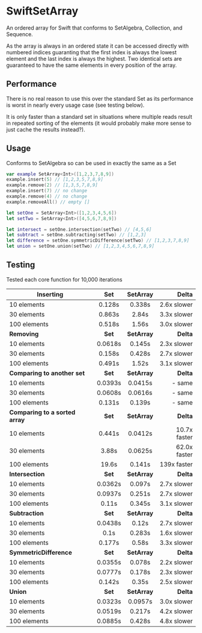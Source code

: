 # SwiftSetArray
An ordered array for Swift that conforms to SetAlgebra, Collection, and Sequence.

As the array is always in an ordered state it can be accessed directly with numbered indices guaranting that the first index is always the lowest element and the last index is always the highest.
Two identical sets are guaranteed to have the same elements in every position of the array.

## Performance
There is no real reason to use this over the standard Set as its performance is worst in nearly every usage case (see testing below).

It is only faster than a standard set in situations where multiple reads result in repeated sorting of the elements (it would probably make more sense to just cache the results instead?).

## Usage
Conforms to SetAlgebra so can be used in exactly the same as a Set
```swift
var example SetArray<Int>([1,2,3,7,8,9])
example.insert(5) // [1,2,3,5,7,8,9]
example.remove(2) // [1,3,5,7,8,9]
example.insert(7) // no change
example.remove(4) // no change
example.removeAll() // empty []

let setOne = SetArray<Int>([1,2,3,4,5,6])
let setTwo = SetArray<Int>([4,5,6,7,8,9])

let intersect = setOne.intersection(setTwo) // [4,5,6]
let subtract = setOne.subtracting(setTwo) // [1,2,3]
let difference = setOne.symmetricDifference(setTwo) // [1,2,3,7,8,9]
let union = setOne.union(setTwo) // [1,2,3,4,5,6,7,8,9]
```

## Testing
Tested each core function for 10,000 iterations

Inserting | Set | SetArray | Delta
--- |:---:|:---:| ---:
10 elements | 0.128s | 0.338s | 2.6x slower
30 elements | 0.863s | 2.84s | 3.3x slower
100 elements | 0.518s | 1.56s | 3.0x slower
**Removing** | **Set** | **SetArray** | **Delta**
10 elements | 0.0618s | 0.145s | 2.3x slower
30 elements | 0.158s | 0.428s | 2.7x slower
100 elements | 0.491s | 1.52s | 3.1x slower
**Comparing to another set** | **Set** | **SetArray** | **Delta**
10 elements | 0.0393s | 0.0415s | - same
30 elements | 0.0608s | 0.0616s | - same
100 elements | 0.131s | 0.139s | - same
**Comparing to a sorted array** | **Set** | **SetArray** | **Delta**
10 elements | 0.441s | 0.0412s | 10.7x faster
30 elements | 3.88s | 0.0625s | 62.0x faster
100 elements | 19.6s | 0.141s | 139x faster
**Intersection** | **Set** | **SetArray** | **Delta**
10 elements | 0.0362s | 0.097s | 2.7x slower
30 elements | 0.0937s | 0.251s | 2.7x slower
100 elements | 0.11s | 0.345s | 3.1x slower
**Subtraction** | **Set** | **SetArray** | **Delta**
10 elements | 0.0438s | 0.12s | 2.7x slower
30 elements | 0.1s | 0.283s | 1.6x slower
100 elements | 0.177s | 0.58s | 3.3x slower
**SymmetricDifference** | **Set** | **SetArray** | **Delta**
10 elements | 0.0355s | 0.078s | 2.2x slower
30 elements | 0.0777s | 0.178s | 2.3x slower
100 elements | 0.142s | 0.35s | 2.5x slower
**Union** | **Set** | **SetArray** | **Delta**
10 elements | 0.0323s | 0.0957s | 3.0x slower
30 elements | 0.0519s | 0.217s | 4.2x slower
100 elements | 0.0885s | 0.428s | 4.8x slower
